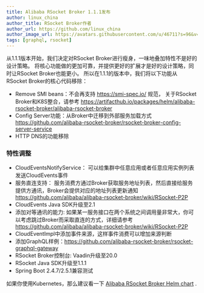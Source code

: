 ```yaml
---
title: Alibaba RSocket Broker 1.1.1发布
author: linux_china
author_title: RSocket Broker作者
author_url: https://github.com/linux_china
author_image_url: https://avatars.githubusercontent.com/u/46711?s=96&v=4
tags: [graphql, rsocket]
---
```


从1.1.1版本开始，我们决定对RSocket Broker进行瘦身，一味地叠加特性不是好的设计策略。 将核心功能做的更加可靠，并提供更好的扩展才是好的设计策略，同时让RSocket Broker也能更小。
所以在1.1.1的版本中，我们将以下功能从RSocket Broker的核心代码移除： 

* Remove SMI beans：不会再支持 https://smi-spec.io/ 规范， 关于RSocket Broker和K8S整合，请参考 https://artifacthub.io/packages/helm/alibaba-rsocket-broker/alibaba-rsocket-broker 
* Config Server功能：从Broker中迁移到外部服务加载方式 https://github.com/alibaba-rsocket-broker/rsocket-broker-config-server-service
* HTTP DNS的功能移除

### 特性调整

* CloudEventsNotifyService： 可以给集群中任意应用或者任意应用实例列表发送CloudEvents事件
* 服务直连支持： 服务消费方通过Broker获取服务地址列表，然后直接给服务提供方通讯，Broker会提供对应的地址列表更新通知 https://github.com/alibaba/alibaba-rsocket-broker/wiki/RSocket-P2P
* CloudEvents Java SDK升级至2.1
* 添加对等通讯的能力: 如果某一服务接口在两个系统之间调用量非常大，你可以考虑跳过Broker而采取直连的方式，详细请参考 https://github.com/alibaba/alibaba-rsocket-broker/wiki/RSocket-P2P
* CloudEventImpl中添加事件来源，这样事件消费可以增加来源判断
* 添加GraphQL样例：https://github.com/alibaba-rsocket-broker/rsocket-graphql-gateway
* RSocket Broker控制台: Vaadin升级至20.0
* RSocket Java SDK升级至1.1.1
* Spring Boot 2.4.7/2.5.1兼容测试


如果你使用Kubernetes，那么建议看一下 [Alibaba RSocket Broker Helm chart](https://artifacthub.io/packages/helm/alibaba-rsocket-broker/alibaba-rsocket-broker) .
